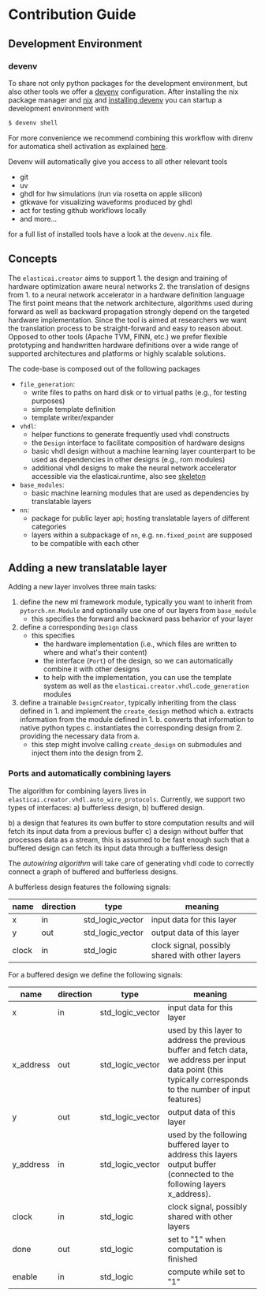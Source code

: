 # Contribution Guide
## Development Environment
### devenv

To share not only python packages for the development environment, but also
other tools we offer a [devenv](https://devenv.sh) configuration.
After installing the nix package manager and [nix](https://nix.dev/install-nix)
and [installing devenv](https://devenv.sh/getting-started/#2-install-devenv) you
can startup a development environment with
```bash
$ devenv shell
```
For more convenience we recommend combining this workflow with direnv for
automatica shell activation as explained [here](https://devenv.sh/automatic-shell-activation/).

Devenv will automatically give you access to all other relevant tools

 * git
 * uv
 * ghdl for hw simulations (run via rosetta on apple silicon)
 * gtkwave for visualizing waveforms produced by ghdl
 * act for testing github workflows locally
 * and more...

for a full list of installed tools have a look at the `devenv.nix` file.


## Concepts
The `elasticai.creator` aims to support
    1. the design and training of hardware optimization aware neural networks
    2. the translation of designs from 1. to a neural network accelerator in a hardware definition language
The first point means that the network architecture, algorithms used during forward as well as backward
propagation strongly depend on the targeted hardware implementation.
Since the tool is aimed at researchers we want the translation process to be straight-forward and easy to reason about.
Opposed to other tools (Apache TVM, FINN, etc.) we prefer flexible prototyping and handwritten
hardware definitions over a wide range of supported architectures and platforms or highly scalable solutions.

The code-base is composed out of the following packages
- `file_generation`:
  - write files to paths on hard disk or to virtual paths (e.g., for testing purposes)
  - simple template definition
  - template writer/expander
- `vhdl`:
  - helper functions to generate frequently used vhdl constructs
  - the `Design` interface to facilitate composition of hardware designs
  - basic vhdl design without a machine learning layer counterpart to be used as dependencies in other designs (e.g., rom modules)
  - additional vhdl designs to make the neural network accelerator accessible via the elasticai.runtime, also see [skeleton](./elasticai/creator/vhdl/system_integrations/README.md)
- `base_modules`:
  - basic machine learning modules that are used as dependencies by translatable layers
- `nn`:
  - package for public layer api; hosting translatable layers of different categories
  - layers within a subpackage of `nn`, e.g. `nn.fixed_point` are supposed to be compatible with each other

## Adding a new translatable layer
Adding a new layer involves three main tasks:
1. define the new ml framework module, typically you want to inherit from `pytorch.nn.Module` and optionally use one
        of our layers from `base_module`
   - this specifies the forward and backward pass behavior of your layer
2. define a corresponding `Design` class
   - this specifies
     - the hardware implementation (i.e., which files are written to where and what's their content)
     - the interface (`Port`) of the design, so we can automatically combine it with other designs
     - to help with the implementation, you can use the template system as well as the `elasticai.creator.vhdl.code_generation` modules
3. define a trainable `DesignCreator`, typically inheriting from the class defined in 1. and implement the `create_design` method which
   a. extracts information from the module defined in 1.
   b. converts that information to native python types
   c. instantiates the corresponding design from 2. providing the necessary data from a.
    - this step might involve calling `create_design` on submodules and inject them into the design from 2.


### Ports and automatically combining layers
The algorithm for combining layers lives in `elasticai.creator.vhdl.auto_wire_protocols`.
Currently, we support two types of interfaces: a) bufferless design, b) buffered design.

b) a design that features its own buffer to store computation results and will fetch its input data from a previous buffer
c) a design without buffer that processes data as a stream, this is assumed to be fast enough such that a buffered design can fetch its input data through a bufferless design

The *autowiring algorithm* will take care of generating vhdl code to correctly connect a graph of buffered and bufferless designs.

A bufferless design features the following signals:

| name |direction | type           | meaning                                         |
|------|----------|----------------|-------------------------------------------------|
| x    | in       |std_logic_vector| input data for this layer                       |
| y    | out      |std_logic_vector| output data of this layer                       |
| clock| in       |std_logic       | clock signal, possibly shared with other layers |


For a buffered design we define the following signals:

| name |direction | type           | meaning                                         |
|------|----------|----------------|-------------------------------------------------|
| x    | in       |std_logic_vector| input data for this layer                       |
| x_address | out | std_logic_vector | used by this layer to address the previous buffer and fetch data, we address per input data point (this typically corresponds to the number of input features) |
| y    | out      |std_logic_vector| output data of this layer                       |
| y_address | in  | std_logic_vector | used by the following buffered layer to address this layers output buffer (connected to the following layers x_address). |
| clock| in       |std_logic       | clock signal, possibly shared with other layers |
|done | out | std_logic | set to "1" when computation is finished |
|enable | in | std_logic | compute while set to "1" |
